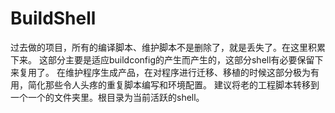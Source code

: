 # BuildShell
过去做的项目，所有的编译脚本、维护脚本不是删除了，就是丢失了。在这里积累下来。
这部分主要是适应buildconfig的产生而产生的，这部分shell有必要保留下来复用了。
在维护程序生成产品，在对程序进行迁移、移植的时候这部分极为有用，简化那些令人头疼的重复脚本编写和环境配置。
建议将老的工程脚本转移到一个一个的文件夹里。根目录为当前活跃的shell。